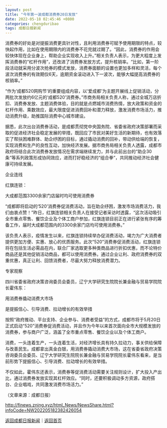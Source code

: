 ```yaml
---
layout: post
title: "今年第一波成都消费券20日发放"
date: 2022-05-18 02:45:46 +0800
categories: chengduribao
tags: 成都日报新闻
---
```

<p>消费券的好处是对提振消费更具针对性，且利用消费券可赋予使用期限的特点，较快起作用，比如在使用期限内的消费券不花完就过期了。“因此，消费券的作用会较快体现在企业身上，帮助企业实现收入上升。”相关负责人表示，为更大程度上发挥消费券的“杠杆作用”，还改进了消费券发放方式，提升核销率。“比如，第一阶段活动就采用分波次抢券的模式发放，消费券面额的设置也更加多样和灵活，每个波次消费券的有效期仅6天，逾期资金滚动进入下一波次，能够大幅提高消费券的核销率。”</p>
 <p>“作为‘成都520网购节’的重要组成内容，以‘爱成都’为主题开展线上促销活动，分两批次发放约6亿元的‘成都520’消费券。”市商务局相关负责人称，通过全城万店折扣、消费券发放、主题消费体验，目的就是点燃城市消费热情，放大政策和资金的杠杆作用、乘数效应，最大限度促进消费回补和潜力释放，激发消费市场活力，推动消费升级，助推国际消费中心城市建设。</p>
 <p>据悉，此次出台消费券活动，是成都贯彻党中央国务院、省委省政府决策部署而采取的促进经济社会稳定发展的举措，既回应了市民对美好生活的新期待，也有效落实了帮扶困难群体、助企纾困的目标，通过撬动消费的回补，带动供给端的恢复，实现消费和生产的良性互动，加快经济发展。据市商务局相关负责人透露，成都市政府将结合此次消费券发放情况在需求端继续发力，并与此前出台的“助企30条”等系列政策形成协同效应，进而打好稳经济的“组合拳”，共同推动经济社会健康可持续发展。</p>
 <p>企业连线</p>
 <p>红旗连锁：</p>
 <p>大成都范围3300余家门店届时均可使用消费券</p>
 <p>“成都即将启动的‘520’消费券促消费活动，旨在助企纾困，激发市场消费活力，我们由衷点赞！”昨日，红旗连锁相关负责人在接受记者采访时透露，“这次活动吸引全市重点零售、餐饮企业及个体工商户参加，红旗连锁目前正在进行紧张有序的筹备工作，届时大成都范围内的3300余家门店均可使用消费券。”</p>
 <p>该负责人表示，疫情发生以来，红旗连锁持续举办促消费活动，竭力为广大消费者提供更加方便、实惠、放心的优质服务。此次“520”消费券促消费活动，红旗连锁将在包括生活必需品在内，联合厂家选取更多种类商品进行折扣优惠，而不论特价商品还是其他促销活动商品，都可以使用消费券。通过企业让利、政府消费券的双重优惠，真正让利、回馈消费者，尽最大努力释放消费潜力。</p>
 <p>专家观察</p>
 <p>四川省委省政府决策咨询委员会委员，辽宁大学研究生院院长兼金融与贸易学院院长霍伟东：</p>
 <p>用消费券撬动消费大市场</p>
 <p>是提振信心、引导消费、拉动增长的有效举措</p>
 <p>按照“政府推动、平台支持、企业参与、消费者受益”的方式，成都市将于5月20日正式启动“520”消费券促消费活动，并且作为今年以来首次面向全市大规模发放的消费券，参与商户广泛，涵盖了全市重点零售、餐饮企业以及个体工商户。</p>
 <p>消费，一头连着生产，一头连着生活，对经济增长具有持久拉动力，事关供给保障与改善民生。成都拿出真金白银，用消费券撬动消费大市场，这在省委省政府决策咨询委员会委员、辽宁大学研究生院院长兼金融与贸易学院院长霍伟东看来，是当前形势下提振信心、引导消费、拉动增长的有效举措。</p>
 <p>不仅如此，霍伟东还表示，消费券等促消费活动需要关注规则设计，扩大投入产出比，通过消费券发放实现其杠杆效应。“同时，还要积极调动多方资源，政府搭台、企业唱戏，共同激发消费市场活力。”</p><p class="em_media">（文章来源：成都日报）</p>

<http://finews.zning.xyz/html_News/NewsShare.html?infoCode=NW202205182382426054>

[返回成都日报新闻](//finews.withounder.com/category/chengduribao.html)｜[返回首页](//finews.withounder.com/)